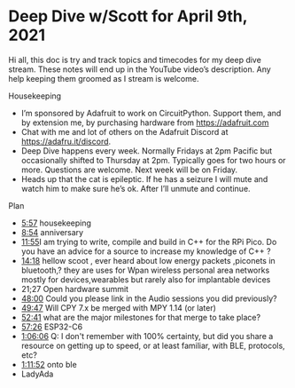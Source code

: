 # Deep Dive w/Scott for April 9th, 2021


Hi all, this doc is try and track topics and timecodes for my deep dive stream. These notes will end up in the YouTube video’s description. Any help keeping them groomed as I stream is welcome.


Housekeeping
* I’m sponsored by Adafruit to work on CircuitPython. Support them, and by extension me, by purchasing hardware from https://adafruit.com
* Chat with me and lot of others on the Adafruit Discord at https://adafru.it/discord.
* Deep Dive happens every week. Normally Fridays at 2pm Pacific but occasionally shifted to Thursday at 2pm. Typically goes for two hours or more. Questions are welcome. Next week will be on Friday.
* Heads up that the cat is epileptic. If he has a seizure I will mute and watch him to make sure he’s ok. After I’ll unmute and continue.


Plan
* [5:57](https://www.youtube.com/watch?v=VIDEO_2021_04_09&t=357) housekeeping
* [8:54](https://www.youtube.com/watch?v=VIDEO_2021_04_09&t=534) anniversary
* [11:55](https://www.youtube.com/watch?v=VIDEO_2021_04_09&t=715) ​I am trying to write, compile and build in C++ for the RPi Pico. Do you have an advice for a source to increase my knowledge of C++ ?
* [14:18](https://www.youtube.com/watch?v=VIDEO_2021_04_09&t=858) hellow scoot , ever heard about low energy packets ,piconets in bluetooth,? they are uses for Wpan wireless personal area networks mostly for devices,wearables but rarely also for implantable devices
* 21;27 Open hardware summit
* [48:00](https://www.youtube.com/watch?v=VIDEO_2021_04_09&t=2880) Could you please link in the Audio sessions you did previously?
* [49:47](https://www.youtube.com/watch?v=VIDEO_2021_04_09&t=2987) Will CPY 7.x be merged with MPY 1.14 (or later)
* [52:41](https://www.youtube.com/watch?v=VIDEO_2021_04_09&t=3161) what are the major milestones for that merge to take place?
* [57:26](https://www.youtube.com/watch?v=VIDEO_2021_04_09&t=3446) ESP32-C6
* [1:06:06](https://www.youtube.com/watch?v=VIDEO_2021_04_09&t=3966) Q: I don't remember with 100% certainty, but did you share a resource on getting up to speed, or at least familiar, with BLE, protocols, etc?
* [1:11:52](https://www.youtube.com/watch?v=VIDEO_2021_04_09&t=4312) onto ble
* LadyAda
